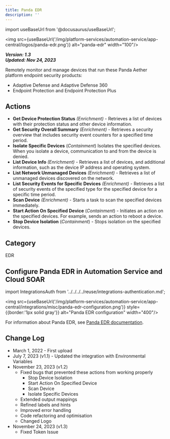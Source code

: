 ```yaml
---
title: Panda EDR
description: ''
---
```

import useBaseUrl from '@docusaurus/useBaseUrl';

<img src={useBaseUrl('/img/platform-services/automation-service/app-central/logos/panda-edr.png')} alt="panda-edr" width="100"/>

***Version: 1.3  
Updated: Nov 24, 2023***

Remotely monitor and manage devices that run these Panda Aether platform endpoint security products:

* Adaptive Defense and Adaptive Defense 360
* Endpoint Protection and Endpoint Protection Plus

## Actions

* **Get Device Protection Status** *(Enrichment)* - Retrieves a list of devices with their protection status and other device information.
* **Get Security Overall Summary** *(Enrichment)* - Retrieves a security overview that includes security event counters for a specified time period.
* **Isolate Specific Devices** (*Containment*) Isolates the specified devices. When you isolate a device, communication to and from the device is denied.
* **List Device Info** *(Enrichment)* - Retrieves a list of devices, and additional information, such as the device IP address and operating system.
* **List Network Unmanaged Devices** *(Enrichment)* - Retrieves a list of unmanaged devices discovered on the network.
* **List Security Events for Specific Devices** *(Enrichment)* - Retrieves a list of security events of the specified type for the specified device for a specific time period.
* **Scan Device** *(Enrichment)*  - Starts a task to scan the specified devices immediately.
* **Start Action On Specified Device** (*Containment*) - Initiates an action on the specified devices. For example, sends an action to reboot a device.
* **Stop Device Isolation** (*Containment*) - Stops isolation on the specified devices.

## Category

EDR

## Configure Panda EDR in Automation Service and Cloud SOAR

import IntegrationsAuth from '../../../../reuse/integrations-authentication.md';

<IntegrationsAuth/>

<img src={useBaseUrl('/img/platform-services/automation-service/app-central/integrations/misc/panda-edr-configuration.png')} style={{border:'1px solid gray'}} alt="Panda EDR configuration" width="400"/>

For information about Panda EDR, see [Panda EDR documentation](https://www.watchguard.com/help/docs/help-center/en-US/Content/en-US/Fireware/services/edr_core/edr_core_about_c.html).

## Change Log

* March 1, 2022 - First upload
* July 7, 2023 (v1.1) - Updated the integration with Environmental Variables
* November 23, 2023 (v1.2)
	+ Fixed bugs that prevented these actions from working properly
		- Stop Device Isolation
		- Start Action On Specified Device
		- Scan Device
		- Isolate Specific Devices
	+ Extended output mappings
	+ Refined labels and hints
	+ Improved error handling
	+ Code refactoring and optimisation
	+ Changed Logo
* November 24, 2023 (v1.3)
	+ Fixed Token Issue
